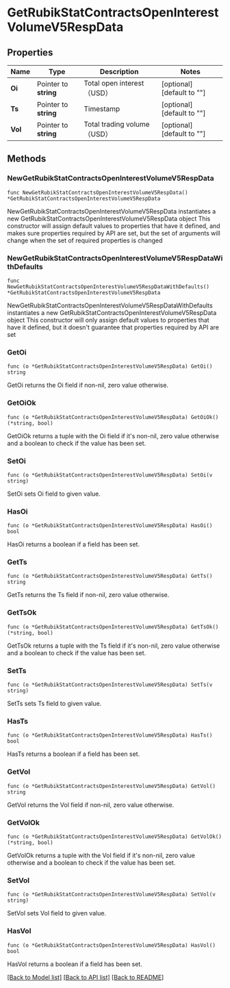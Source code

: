 # GetRubikStatContractsOpenInterestVolumeV5RespData

## Properties

Name | Type | Description | Notes
------------ | ------------- | ------------- | -------------
**Oi** | Pointer to **string** | Total open interest（USD） | [optional] [default to ""]
**Ts** | Pointer to **string** | Timestamp | [optional] [default to ""]
**Vol** | Pointer to **string** | Total trading volume（USD） | [optional] [default to ""]

## Methods

### NewGetRubikStatContractsOpenInterestVolumeV5RespData

`func NewGetRubikStatContractsOpenInterestVolumeV5RespData() *GetRubikStatContractsOpenInterestVolumeV5RespData`

NewGetRubikStatContractsOpenInterestVolumeV5RespData instantiates a new GetRubikStatContractsOpenInterestVolumeV5RespData object
This constructor will assign default values to properties that have it defined,
and makes sure properties required by API are set, but the set of arguments
will change when the set of required properties is changed

### NewGetRubikStatContractsOpenInterestVolumeV5RespDataWithDefaults

`func NewGetRubikStatContractsOpenInterestVolumeV5RespDataWithDefaults() *GetRubikStatContractsOpenInterestVolumeV5RespData`

NewGetRubikStatContractsOpenInterestVolumeV5RespDataWithDefaults instantiates a new GetRubikStatContractsOpenInterestVolumeV5RespData object
This constructor will only assign default values to properties that have it defined,
but it doesn't guarantee that properties required by API are set

### GetOi

`func (o *GetRubikStatContractsOpenInterestVolumeV5RespData) GetOi() string`

GetOi returns the Oi field if non-nil, zero value otherwise.

### GetOiOk

`func (o *GetRubikStatContractsOpenInterestVolumeV5RespData) GetOiOk() (*string, bool)`

GetOiOk returns a tuple with the Oi field if it's non-nil, zero value otherwise
and a boolean to check if the value has been set.

### SetOi

`func (o *GetRubikStatContractsOpenInterestVolumeV5RespData) SetOi(v string)`

SetOi sets Oi field to given value.

### HasOi

`func (o *GetRubikStatContractsOpenInterestVolumeV5RespData) HasOi() bool`

HasOi returns a boolean if a field has been set.

### GetTs

`func (o *GetRubikStatContractsOpenInterestVolumeV5RespData) GetTs() string`

GetTs returns the Ts field if non-nil, zero value otherwise.

### GetTsOk

`func (o *GetRubikStatContractsOpenInterestVolumeV5RespData) GetTsOk() (*string, bool)`

GetTsOk returns a tuple with the Ts field if it's non-nil, zero value otherwise
and a boolean to check if the value has been set.

### SetTs

`func (o *GetRubikStatContractsOpenInterestVolumeV5RespData) SetTs(v string)`

SetTs sets Ts field to given value.

### HasTs

`func (o *GetRubikStatContractsOpenInterestVolumeV5RespData) HasTs() bool`

HasTs returns a boolean if a field has been set.

### GetVol

`func (o *GetRubikStatContractsOpenInterestVolumeV5RespData) GetVol() string`

GetVol returns the Vol field if non-nil, zero value otherwise.

### GetVolOk

`func (o *GetRubikStatContractsOpenInterestVolumeV5RespData) GetVolOk() (*string, bool)`

GetVolOk returns a tuple with the Vol field if it's non-nil, zero value otherwise
and a boolean to check if the value has been set.

### SetVol

`func (o *GetRubikStatContractsOpenInterestVolumeV5RespData) SetVol(v string)`

SetVol sets Vol field to given value.

### HasVol

`func (o *GetRubikStatContractsOpenInterestVolumeV5RespData) HasVol() bool`

HasVol returns a boolean if a field has been set.


[[Back to Model list]](../README.md#documentation-for-models) [[Back to API list]](../README.md#documentation-for-api-endpoints) [[Back to README]](../README.md)


